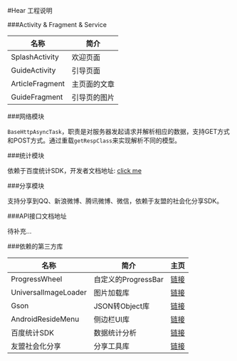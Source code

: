 #Hear 工程说明

###Activity & Fragment & Service

名称 | 简介
------------ | ------------- 
SplashActivity | 欢迎页面
GuideActivity | 引导页面
ArticleFragment | 主页面的文章
GuideFragment | 引导页的图片


###网络模块

```BaseHttpAsyncTask```，职责是对服务器发起请求并解析相应的数据，支持GET方式和POST方式。通过重载```getRespClass```来实现解析不同的模型。

###统计模块

依赖于百度统计SDK，开发者文档地址: [click me](http://mtj.baidu.com/web/welcome/sdk)

###分享模块

支持分享到QQ、新浪微博、腾讯微博、微信，依赖于友盟的社会化分享SDK。

###API接口文档地址

待补充...

###依赖的第三方库

名称 | 简介 | 主页
------------ | ------------- | ------------
ProgressWheel | 自定义的ProgressBar  | [链接](https://github.com/Todd-Davies/ProgressWheel)
UniversalImageLoader | 图片加载库 | [链接](https://github.com/nostra13/Android-Universal-Image-Loader)
Gson | JSON转Object库 | [链接](https://code.google.com/p/google-gson/)
AndroidResideMenu | 侧边栏UI库 | [链接](https://github.com/SpecialCyCi/AndroidResideMenu)
百度统计SDK | 数据统计分析 | [链接](http://mtj.baidu.com/web/welcome/sdk)
友盟社会化分享 | 分享工具库 | [链接](http://dev.umeng.com)

